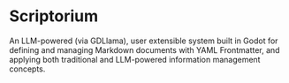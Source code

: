 # Scriptorium
 An LLM-powered (via GDLlama), user extensible system built in Godot for defining and managing Markdown documents with YAML Frontmatter, and applying both traditional and LLM-powered information management concepts.
